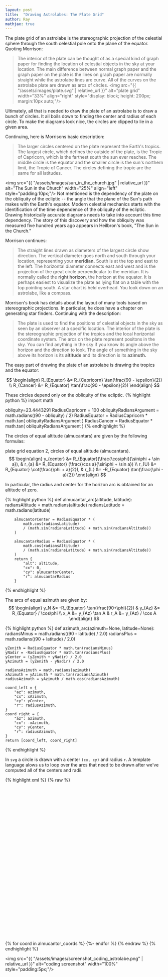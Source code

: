 ```yaml
---
layout: post
title:  "Drawing Astrolabes: The Plate Grid"
author: Ray
mathjax: true
---
```


The plate grid of an astrolabe is the stereographic projection of the celestial sphere through the south celestial pole onto the plane of the equator. Quoting Morrison:

> The interior of the plate can be thought of as a special kind of graph paper for finding the location of celestial objects in the sky at your location. The main difference between normal graph paper and the graph paper on the plate is the lines on graph paper are normally straight while the astrolabe lines are curve. All of the curves on the astrolabe plate are drawn as arcs of circles.
<img src="{{ "/assets/images/plate.svg" | relative_url }}" alt="plate grid" width="33%" align="right" style="display: block; height: 200px; margin:10px auto;"/>

Ultimately, all that is needed to draw the plate of an astrolabe is to draw a bunch of circles. It all boils down to finding the center and radius of each circle. To make the diagrams look nice, the circles are clipped to lie in a given area.

Continuing, here is Morrisons basic description:

> The larger circles centered on the plate represent the Earth's tropics. The largest circle, which defines the outside of the plate, is the Tropic of Capricorn, which is the farthest south the sun ever reaches. The middle circle is the equator and the smaller circle is the sun's northern limit, the Tropic of Cancer. The circles defining the tropic are the same for all latitudes.

<img src="{{ "/assets/images/sun_in_the_church.jpg" | relative_url }}" alt="The Sun in the Church" width="25%" align="left" style="padding:10px;"/>
Not mentioned is the dependency of the plate on the obliquity of the ecliptic -- the angle that the plane of the Sun's path makes with the Earth's equator. Modern celestial mechanics starts with the identification of the time dependence of the obliquity of the ecliptic. Drawing historically accurate diagrams needs to take into account this time dependency. The story of this discovery and how the obliquity was measured five hundred years ago appears in Heilbron's book, "The Sun in the Church." 

Morrison continues:

> The straight lines drawn as diameters of the largest circle show direction. The vertical diameter goes north and south through your location, representing your **meridian.** South is at the top and east to the left. The horizontal diameter connects east and west and is the projection of the great circle perpendicular to the meridian. It is normally called the **right horizon**, the horizon at the equator. It is perhaps easiest to visualize the plate as lying flat on a table with the top pointing south. A star chart is held overhead. You look down on an astrolabe, like a compass.

Morrison's book has details about the layout of many tools based on stereographic projections. In particular, he does have a chapter on generating star finders. Continuing with the description:

> The plate is used to find the positions of celestial objects in the sky as seen by an observer at a specific location. The interior of the plate is the stereographic projection of the tropics and the local horizontal coordinate system. The arcs on the plate represent positons in the sky. You can find anything in the sky if you know its angle above the horizon and the direction to look. The angle of something in the sky above its horizon is its **altitude** and its direction is its **azimuth.**

The easy part of drawing the plate of an astrolabe is drawing the tropics and the equator:

$$
\begin{align}
R_{Equator} &= R_{Capricorn} \tan(\frac{90 - \epsilon}{2}) \\
R_{Cancer}  &= R_{Equator} \tan(\frac{90 - \epsilon}{2})
\end{align}
$$

These circles depend only on the obliquity of the ecliptic.
{% highlight python %}
import math

obliquity=23.4443291
RadiusCapricorn = 100
obliquityRadiansArgument = math.radians((90 - obliquity) / 2)
RadiusEquator = RadiusCapricorn * math.tan( obliquityRadiansArgument )
RadiusCancer = RadiusEquator * math.tan( obliquityRadiansArgument )
{% endhighlight %}

The circles of equal altitude (almucantars) are given by the following formulas:

plate grid equation 2, circles of equal altitude (almucantars).
$$
\begin{align}
 y_{center} &= R_{Equator}(\frac{\cos\phi}{\sin\phi + \sin a}), & r_{a} &= R_{Equator} (\frac{\cos a}{\sin\phi + \sin a}) \\
 r_{U} &= R_{Equator} \cot(\frac{\phi +  a}{2}),  & r_{L} &= -R_{Equator} \tan(\frac{\phi -  a}{2})
\end{align}
$$


In particular, the radius and center for the horizon arc is obtained for an altitude of zero.

{% highlight python %}
def almucantar_arc(altitude, latitude):
        radiansAltitude = math.radians(altitude)
        radiansLatitude = math.radians(latitude)

        almucantorCenter = RadiusEquator * (
            math.cos(radiansLatitude)
            / (math.sin(radiansLatitude) + math.sin(radiansAltitude))
        )

        almucantarRadius = RadiusEquator * (
            math.cos(radiansAltitude)
            / (math.sin(radiansLatitude) + math.sin(radiansAltitude))
        )
        return {
        	"alt": altitude, 
      		"cx": 0, 
           	"cy": almucantorCenter, 
           	"r": almucantarRadius
     	}
{% endhighlight %}

The arcs of equal azimuth are given by:
$$
\begin{align}
y_N &= -R_{Equator} \tan(\frac{90+\phi}{2}) & y_{Az} &= R_{Equator} / \cos\phi \\
x_A &= y_{Az} \tan A & r_A &= y_{Az} / \cos A
\end{align}
$$

{% highlight python %}
def azimuth_arc(azimuth=None, latitude=None):
    radiansMinus = math.radians((90 - latitude) / 2.0)
    radiansPlus = math.radians((90 + latitude) / 2.0)

    yZenith = RadiusEquator * math.tan(radiansMinus)
    yNadir = -RadiusEquator * math.tan(radiansPlus)
    yCenter = (yZenith + yNadir) / 2.0
    yAzimuth = (yZenith - yNadir) / 2.0

    radiansAzimuth = math.radians(azimuth)
    xAzimuth = yAzimuth * math.tan(radiansAzimuth)
    radiusAzimuth = yAzimuth / math.cos(radiansAzimuth)

    coord_left = {
        "az": azimuth,
        "cx": xAzimuth,
        "cy": yCenter,
        "r": radiusAzimuth,
    }
    coord_right = {
        "az": azimuth,
        "cx": -xAzimuth,
        "cy": yCenter,
        "r": radiusAzimuth,
    }
    return [coord_left, coord_right]
{% endhighlight %}

In ```svg``` a circle is drawn with a center ```(cx, cy)``` and radius ```r```. A template language alows us to loop over the arcs that need to be drawn after we've computed all of the centers and radii.

{% highlight xml %}
{% raw %}
<svg viewbox="-125 -125 250 250">
	<g id="tropics">
		<circle id="capricorn" cx="0" cy="0" 
		        r="{{ RCapricorn }}"/>
		<circle cx="0" cy="0" r="{{ REquator }}"/>
		<circle cx="0" cy="0" r="{{ RCancer }}"/>
	</g>
	<g id="azimuths" style="clip-path:url(#capricorn);">
		{% for coord in azimuth_coords %}
			<circle id="azimuth" az="{{ coord.az }}" 
			        cx="{{ coord.cx }}" cy="{{ coord.cy }}" 
			        r="{{ coord.r }}"/>
		{%- endfor %}			
	</g>
	<g id="almucantars" style="clip-path:url(#capricorn);">
		{% for coord in almucantor_coords %}
			<circle id="almucantar" alt="{{ coord.alt }}" 
			        cx="{{ coord.cx }}" cy="{{ coord.cy }}" 
			        r="{{ coord.r }}"/>
		{%- endfor %}
	</g>
</svg>
{% endraw %}
{% endhighlight %}


<img src="{{ "/assets/images/screenshot_coding_astrolabe.png" | relative_url }}" alt="coding screenshot" width="100%" style="padding:5px;"/>
